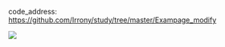code_address: https://github.com/Irrony/study/tree/master/Exampage_modify

![](https://s3.cn-north-1.amazonaws.com.cn/tws-upload/images/1550882479476-505aa341-d3f7-4ee8-bf8e-ebed0398a45e.png)